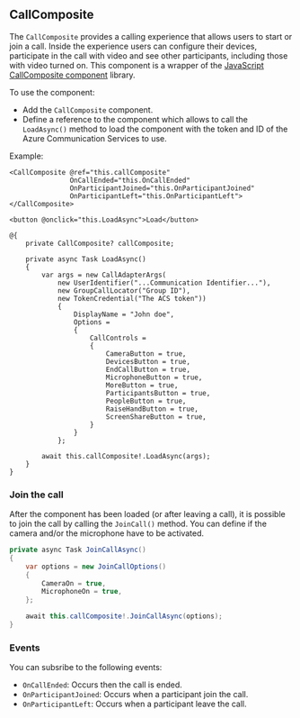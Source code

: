 ## CallComposite

The `CallComposite` provides a calling experience that allows users to start or join a call.
Inside the experience users can configure their devices, participate in the call with video and see other participants,
including those with video turned on.
This component is a wrapper of the
[JavaScript CallComposite component](https://azure.github.io/communication-ui-library/?path=/docs/composites-call-basicexample--basic-example)
library.

To use the component:
- Add the `CallComposite` component.
- Define a reference to the component which allows to call the `LoadAsync()`
method to load the component with the token and ID of the Azure Communication Services to use.

Example:
```razor
<CallComposite @ref="this.callComposite"
               OnCallEnded="this.OnCallEnded"
               OnParticipantJoined="this.OnParticipantJoined"
               OnParticipantLeft="this.OnParticipantLeft">
</CallComposite>

<button @onclick="this.LoadAsync">Load</button>

@{
    private CallComposite? callComposite;

    private async Task LoadAsync()
    {
        var args = new CallAdapterArgs(
            new UserIdentifier("...Communication Identifier..."),
            new GroupCallLocator("Group ID"),
            new TokenCredential("The ACS token"))
            {
                DisplayName = "John doe",
                Options =
                {
                    CallControls =
                    {
                        CameraButton = true,
                        DevicesButton = true,
                        EndCallButton = true,
                        MicrophoneButton = true,
                        MoreButton = true,
                        ParticipantsButton = true,
                        PeopleButton = true,
                        RaiseHandButton = true,
                        ScreenShareButton = true,
                    }
                }
            };

        await this.callComposite!.LoadAsync(args);
    }
}
```

### Join the call
After the component has been loaded (or after leaving a call), it is possible to join the call
by calling the `JoinCall()` method. You can define if the camera and/or the microphone have to be
activated.

```csharp
private async Task JoinCallAsync()
{
    var options = new JoinCallOptions()
    {
        CameraOn = true,
        MicrophoneOn = true,
    };

    await this.callComposite!.JoinCallAsync(options);
}
```

### Events
You can subsribe to the following events:
- `OnCallEnded`: Occurs then the call is ended.
- `OnParticipantJoined`: Occurs when a participant join the call.
- `OnParticipantLeft`: Occurs when a participant leave the call.